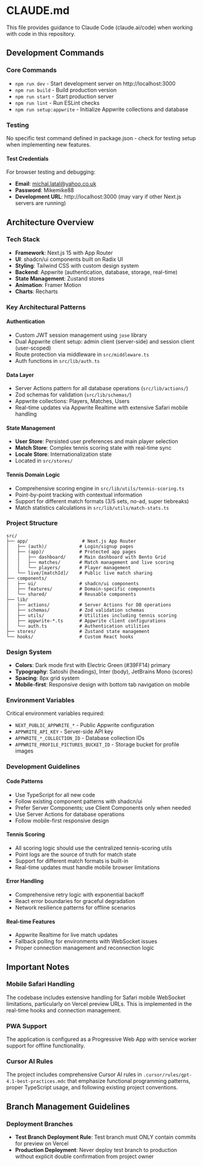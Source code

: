 # CLAUDE.md

This file provides guidance to Claude Code (claude.ai/code) when working with code in this repository.

## Development Commands

### Core Commands
- `npm run dev` - Start development server on http://localhost:3000
- `npm run build` - Build production version
- `npm run start` - Start production server
- `npm run lint` - Run ESLint checks
- `npm run setup:appwrite` - Initialize Appwrite collections and database

### Testing
No specific test command defined in package.json - check for testing setup when implementing new features.

#### Test Credentials
For browser testing and debugging:
- **Email**: michal.latal@yahoo.co.uk
- **Password**: Mikemike88
- **Development URL**: http://localhost:3000 (may vary if other Next.js servers are running)

## Architecture Overview

### Tech Stack
- **Framework**: Next.js 15 with App Router
- **UI**: shadcn/ui components built on Radix UI
- **Styling**: Tailwind CSS with custom design system
- **Backend**: Appwrite (authentication, database, storage, real-time)
- **State Management**: Zustand stores
- **Animation**: Framer Motion
- **Charts**: Recharts

### Key Architectural Patterns

#### Authentication
- Custom JWT session management using `jose` library
- Dual Appwrite client setup: admin client (server-side) and session client (user-scoped)
- Route protection via middleware in `src/middleware.ts`
- Auth functions in `src/lib/auth.ts`

#### Data Layer
- Server Actions pattern for all database operations (`src/lib/actions/`)
- Zod schemas for validation (`src/lib/schemas/`)
- Appwrite collections: Players, Matches, Users
- Real-time updates via Appwrite Realtime with extensive Safari mobile handling

#### State Management
- **User Store**: Persisted user preferences and main player selection
- **Match Store**: Complex tennis scoring state with real-time sync
- **Locale Store**: Internationalization state
- Located in `src/stores/`

#### Tennis Domain Logic
- Comprehensive scoring engine in `src/lib/utils/tennis-scoring.ts`
- Point-by-point tracking with contextual information
- Support for different match formats (3/5 sets, no-ad, super tiebreaks)
- Match statistics calculations in `src/lib/utils/match-stats.ts`

### Project Structure
```
src/
├── app/                    # Next.js App Router
│   ├── (auth)/            # Login/signup pages
│   ├── (app)/             # Protected app pages
│   │   ├── dashboard/     # Main dashboard with Bento Grid
│   │   ├── matches/       # Match management and live scoring
│   │   └── players/       # Player management
│   └── live/[matchId]/    # Public live match sharing
├── components/
│   ├── ui/                # shadcn/ui components
│   ├── features/          # Domain-specific components
│   └── shared/            # Reusable components
├── lib/
│   ├── actions/           # Server Actions for DB operations
│   ├── schemas/           # Zod validation schemas
│   ├── utils/             # Utilities including tennis scoring
│   ├── appwrite-*.ts      # Appwrite client configurations
│   └── auth.ts            # Authentication utilities
├── stores/                # Zustand state management
└── hooks/                 # Custom React hooks
```

### Design System
- **Colors**: Dark mode first with Electric Green (#39FF14) primary
- **Typography**: Satoshi (headings), Inter (body), JetBrains Mono (scores)
- **Spacing**: 8px grid system
- **Mobile-first**: Responsive design with bottom tab navigation on mobile

### Environment Variables
Critical environment variables required:
- `NEXT_PUBLIC_APPWRITE_*` - Public Appwrite configuration
- `APPWRITE_API_KEY` - Server-side API key
- `APPWRITE_*_COLLECTION_ID` - Database collection IDs
- `APPWRITE_PROFILE_PICTURES_BUCKET_ID` - Storage bucket for profile images

### Development Guidelines

#### Code Patterns
- Use TypeScript for all new code
- Follow existing component patterns with shadcn/ui
- Prefer Server Components; use Client Components only when needed
- Use Server Actions for database operations
- Follow mobile-first responsive design

#### Tennis Scoring
- All scoring logic should use the centralized tennis-scoring utils
- Point logs are the source of truth for match state
- Support for different match formats is built-in
- Real-time updates must handle mobile browser limitations

#### Error Handling
- Comprehensive retry logic with exponential backoff
- React error boundaries for graceful degradation
- Network resilience patterns for offline scenarios

#### Real-time Features
- Appwrite Realtime for live match updates
- Fallback polling for environments with WebSocket issues
- Proper connection management and reconnection logic

## Important Notes

### Mobile Safari Handling
The codebase includes extensive handling for Safari mobile WebSocket limitations, particularly on Vercel preview URLs. This is implemented in the real-time hooks and connection management.

### PWA Support
The application is configured as a Progressive Web App with service worker support for offline functionality.

### Cursor AI Rules
The project includes comprehensive Cursor AI rules in `.cursor/rules/gpt-4.1-best-practices.mdc` that emphasize functional programming patterns, proper TypeScript usage, and following existing project conventions.

## Branch Management Guidelines

### Deployment Branches
- **Test Branch Deployment Rule**: Test branch must ONLY contain commits for preview on Vercel
- **Production Deployment**: Never deploy test branch to production without explicit double confirmation from project owner